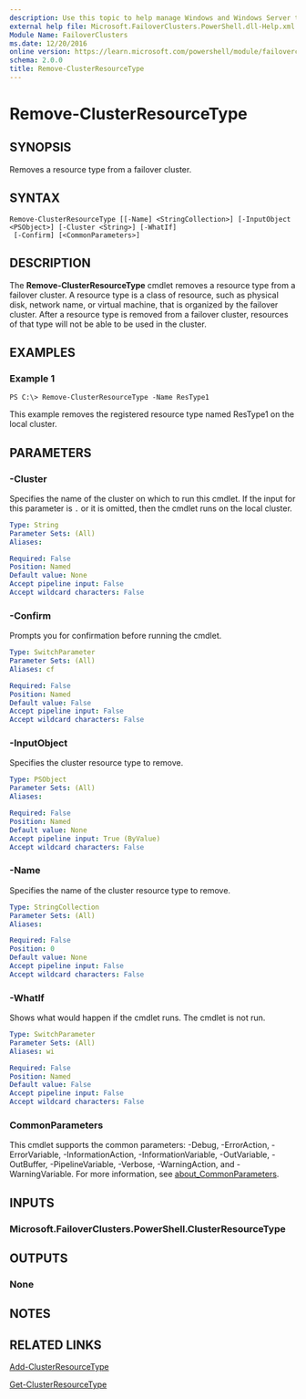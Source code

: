 ```yaml
---
description: Use this topic to help manage Windows and Windows Server technologies with Windows PowerShell.
external help file: Microsoft.FailoverClusters.PowerShell.dll-Help.xml
Module Name: FailoverClusters
ms.date: 12/20/2016
online version: https://learn.microsoft.com/powershell/module/failoverclusters/remove-clusterresourcetype?view=windowsserver2019-ps&wt.mc_id=ps-gethelp
schema: 2.0.0
title: Remove-ClusterResourceType
---
```


# Remove-ClusterResourceType

## SYNOPSIS
Removes a resource type from a failover cluster.

## SYNTAX

```
Remove-ClusterResourceType [[-Name] <StringCollection>] [-InputObject <PSObject>] [-Cluster <String>] [-WhatIf]
 [-Confirm] [<CommonParameters>]
```

## DESCRIPTION
The **Remove-ClusterResourceType** cmdlet removes a resource type from a failover cluster.
A resource type is a class of resource, such as physical disk, network name, or virtual machine, that is organized by the failover cluster.
After a resource type is removed from a failover cluster, resources of that type will not be able to be used in the cluster.

## EXAMPLES

### Example 1
```
PS C:\> Remove-ClusterResourceType -Name ResType1
```

This example removes the registered resource type named ResType1 on the local cluster.

## PARAMETERS

### -Cluster
Specifies the name of the cluster on which to run this cmdlet.
If the input for this parameter is `.` or it is omitted, then the cmdlet runs on the local cluster.

```yaml
Type: String
Parameter Sets: (All)
Aliases: 

Required: False
Position: Named
Default value: None
Accept pipeline input: False
Accept wildcard characters: False
```

### -Confirm
Prompts you for confirmation before running the cmdlet.

```yaml
Type: SwitchParameter
Parameter Sets: (All)
Aliases: cf

Required: False
Position: Named
Default value: False
Accept pipeline input: False
Accept wildcard characters: False
```

### -InputObject
Specifies the cluster resource type to remove.

```yaml
Type: PSObject
Parameter Sets: (All)
Aliases: 

Required: False
Position: Named
Default value: None
Accept pipeline input: True (ByValue)
Accept wildcard characters: False
```

### -Name
Specifies the name of the cluster resource type to remove.

```yaml
Type: StringCollection
Parameter Sets: (All)
Aliases: 

Required: False
Position: 0
Default value: None
Accept pipeline input: False
Accept wildcard characters: False
```

### -WhatIf
Shows what would happen if the cmdlet runs.
The cmdlet is not run.

```yaml
Type: SwitchParameter
Parameter Sets: (All)
Aliases: wi

Required: False
Position: Named
Default value: False
Accept pipeline input: False
Accept wildcard characters: False
```

### CommonParameters
This cmdlet supports the common parameters: -Debug, -ErrorAction, -ErrorVariable, -InformationAction, -InformationVariable, -OutVariable, -OutBuffer, -PipelineVariable, -Verbose, -WarningAction, and -WarningVariable. For more information, see [about_CommonParameters](https://go.microsoft.com/fwlink/?LinkID=113216).

## INPUTS

### Microsoft.FailoverClusters.PowerShell.ClusterResourceType

## OUTPUTS

### None

## NOTES

## RELATED LINKS

[Add-ClusterResourceType](./Add-ClusterResourceType.md)

[Get-ClusterResourceType](./Get-ClusterResourceType.md)

